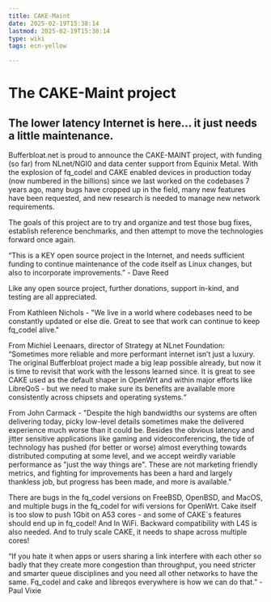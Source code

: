 ```yaml
---
title: CAKE-Maint
date: 2025-02-19T15:38:14
lastmod: 2025-02-19T15:38:14
type: wiki
tags: ecn-yellow

---
```


# The CAKE-Maint project
##  The lower latency Internet is here… it just needs a little maintenance. 

Bufferbloat.net is proud to announce the CAKE-MAINT project, with funding (so far) from NLnet/NGI0 and data center support from Equinix Metal. With the explosion of fq_codel and CAKE enabled devices in production today (now numbered in the billions) since we last worked on the codebases 7 years ago, many bugs have cropped up in the field, many new features have been requested, and new research is needed to manage new network requirements. 

The goals of this project are to try and organize and test those bug fixes, establish reference benchmarks, and then attempt to move the technologies forward once again.

“This is a KEY open source project in the Internet, and needs sufficient funding to continue maintenance of the code itself as Linux changes, but also to incorporate improvements.” - Dave Reed

Like any open source project, further donations, support in-kind, and testing are all appreciated.

From Kathleen Nichols - "We live in a world where codebases need to be constantly updated or else die. Great to see that work can continue to keep fq_codel alive."

From Michiel Leenaars, director of Strategy at NLnet Foundation: “Sometimes more reliable and more performant internet isn’t just a luxury. The original Bufferbloat project made a big leap possible already, but now it is time to revisit that work with the lessons learned since. It is great to see CAKE used as the default shaper in OpenWrt and within major efforts like LibreQoS - but we need to make sure its benefits are available more consistently across chipsets and operating systems.“

From John Carmack - "Despite the high bandwidths our systems are often delivering today, picky low-level details sometimes make the delivered experience much worse than it could be. Besides the obvious latency and jitter sensitive applications like gaming and videoconferencing, the tide of technology has pushed (for better or worse) almost everything towards distributed computing at some level, and we accept weirdly variable performance as "just the way things are". These are not marketing friendly metrics, and fighting for improvements has been a hard and largely thankless job, but progress has been made, and more is available."

There are bugs in the fq_codel versions on FreeBSD, OpenBSD, and MacOS, and multiple bugs in the fq_codel for wifi versions for OpenWrt. Cake itself is too slow to push 1Gbit on A53 cores - and some of CAKE´s features should end up in fq_codel! And In WiFi. Backward compatibility with L4S is also needed. And to truly scale CAKE, it needs to shape across multiple cores!

“If you hate it when apps or users sharing a link interfere with each other so badly that they create more congestion than throughput, you need stricter and smarter queue disciplines and you need all other networks to have the same. Fq_codel and cake and libreqos everywhere is how we can do that.” - Paul Vixie

